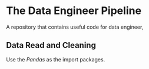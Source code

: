 # The Data Engineer Pipeline

A repository that contains useful code for data engineer, 

## Data Read and Cleaning

Use the _Pandas_ as the import packages.  

